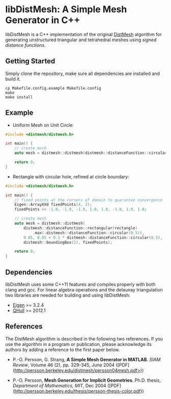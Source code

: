 libDistMesh: A Simple Mesh Generator in C++
==============================================

libDistMesh is a C++ implementation of the original [DistMesh](http://persson.berkeley.edu/distmesh/)
algorithm for generating unstructured triangular and tetrahedral meshes using *signed distance functions*.

Getting Started
---------------

Simply clone the repository, make sure all dependencies are installed and build it.

    cp Makefile.config.example Makefile.config
    make
    make install

Example
-------

* Uniform Mesh on Unit Circle:

```c++
#include <distmesh/distmesh.h>

int main() {
    // create mesh
    auto mesh = distmesh::distmesh(distmesh::distanceFunction::circular(1.0), 0.2);

    return 0;
}
```
* Rectangle with circular hole, refined at circle boundary:

```c++
#include <distmesh/distmesh.h>

int main() {
    // fixed points at the corners of domain to guarantee convergence
    Eigen::ArrayXXd fixedPoints(4, 2);
    fixedPoints << -1.0, -1.0, -1.0, 1.0, 1.0, -1.0, 1.0, 1.0;

    // create mesh
    auto mesh = distmesh::distmesh(
        distmesh::distanceFunction::rectangular(rectangle)
            .max(-distmesh::distanceFunction::circular(0.5)),
        0.05, 0.05 + 0.3 * distmesh::distanceFunction::circular(0.5),
        distmesh::boundingBox(2), fixedPoints);

    return 0;
}
```

Dependencies
------------

libDistMesh uses some C++11 features and compiles properly with both clang
and gcc. For linear algebra operations and the delaunay triangulation two
libraries are needed for building and using libDistMesh:

* [Eigen](http://eigen.tuxfamily.org/) >= 3.2.4
* [QHull](http://www.qhull.org/) >= 2012.1

References
----------

The DistMesh algorithm is described in the following two references.
If you use the algorithm in a program or publication, please
acknowledge its authors by adding a reference to the first paper
below.

* P.-O. Persson, G. Strang, **A Simple Mesh Generator in MATLAB**.
  *SIAM Review*, Volume 46 (2), pp. 329-345, June 2004 ([PDF]
  (http://persson.berkeley.edu/distmesh/persson04mesh.pdf>))

* P.-O. Persson, **Mesh Generation for Implicit Geometries**.
  Ph.D. thesis, *Department of Mathematics, MIT*, Dec 2004 ([PDF]
  (http://persson.berkeley.edu/thesis/persson-thesis-color.pdf))
